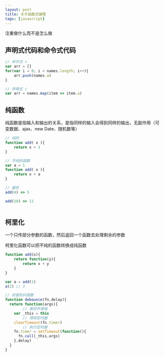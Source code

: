 ```yaml
---
layout: post
title: 关于函数式编程
tags: [javascript]
---
```

注重做什么而不是怎么做

## 声明式代码和命令式代码

```js
// 命令式 ×
var arr = []
for(var i = 0; i < names.length; i++){
	arr.push(names.a)
}

// 声明式 √
var arr = names.map(item => item.a)
```

## 纯函数

纯函数是指输入和输出的关系，是指同样的输入会得到同样的输出，无副作用（可变数据、ajax、new Date、随机数等）

```js
// 纯的
function add( x ){
	return x + 1
}

// 不纯的函数
var a = 1
function add( x ){
	return x + a
}

// 缓存
add(4) => 5

add(10) => 11
    
```

## 柯里化

一个只传部分参数的函数，然后返回一个函数去处理剩余的参数

柯里化函数可以把不纯的函数转换成纯函数

```js
function add(x){
	return function(y){
		return x + y
	}
}

var a = add(1)
a(2) // 3

// 封装防抖函数
function debounce(fn,delay){
  return function(args){
		// 保存作用域
	var _this = this
		// 清除定时器
	clearTimeout(fn.timer)
		// 执行定时器
	fn.timer = setTimeout(function(){
	  fn.call(_this,args)
	},delay)
  }
}
```